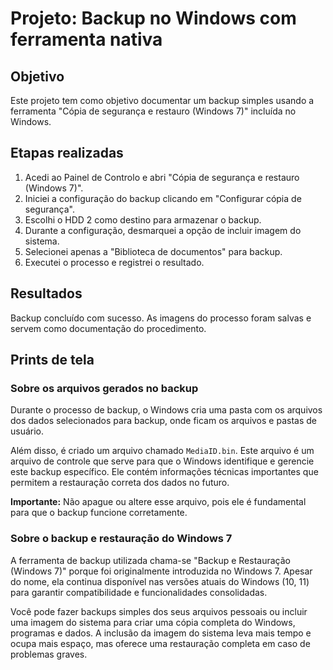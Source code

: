 # Projeto: Backup no Windows com ferramenta nativa

## Objetivo
Este projeto tem como objetivo documentar um backup simples usando a ferramenta "Cópia de segurança e restauro (Windows 7)" incluída no Windows.

## Etapas realizadas

1. Acedi ao Painel de Controlo e abri "Cópia de segurança e restauro (Windows 7)".
2. Iniciei a configuração do backup clicando em "Configurar cópia de segurança".
3. Escolhi o HDD 2 como destino para armazenar o backup.
4. Durante a configuração, desmarquei a opção de incluir imagem do sistema.
5. Selecionei apenas a "Biblioteca de documentos" para backup.
6. Executei o processo e registrei o resultado.

## Resultados

Backup concluído com sucesso. As imagens do processo foram salvas e servem como documentação do procedimento.

## Prints de tela




### Sobre os arquivos gerados no backup

Durante o processo de backup, o Windows cria uma pasta com os arquivos dos dados selecionados para backup, onde ficam os arquivos e pastas de usuário.

Além disso, é criado um arquivo chamado `MediaID.bin`. Este arquivo é um arquivo de controle que serve para que o Windows identifique e gerencie este backup específico. Ele contém informações técnicas importantes que permitem a restauração correta dos dados no futuro.

**Importante:** Não apague ou altere esse arquivo, pois ele é fundamental para que o backup funcione corretamente.


### Sobre o backup e restauração do Windows 7

A ferramenta de backup utilizada chama-se "Backup e Restauração (Windows 7)" porque foi originalmente introduzida no Windows 7. Apesar do nome, ela continua disponível nas versões atuais do Windows (10, 11) para garantir compatibilidade e funcionalidades consolidadas.

Você pode fazer backups simples dos seus arquivos pessoais ou incluir uma imagem do sistema para criar uma cópia completa do Windows, programas e dados. A inclusão da imagem do sistema leva mais tempo e ocupa mais espaço, mas oferece uma restauração completa em caso de problemas graves.


